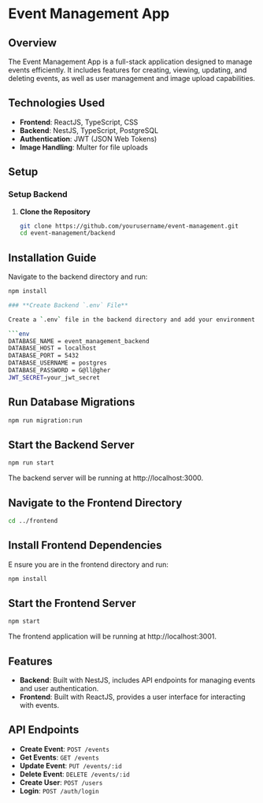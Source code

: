 # Event Management App

## Overview

The Event Management App is a full-stack application designed to manage events efficiently. It includes features for creating, viewing, updating, and deleting events, as well as user management and image upload capabilities.

## Technologies Used

- **Frontend**: ReactJS, TypeScript, CSS
- **Backend**: NestJS, TypeScript, PostgreSQL
- **Authentication**: JWT (JSON Web Tokens)
- **Image Handling**: Multer for file uploads

## Setup

### Setup Backend

1. **Clone the Repository**

   ```bash
   git clone https://github.com/yourusername/event-management.git
   cd event-management/backend


## Installation Guide
Navigate to the backend directory and run:

```bash
npm install

### **Create Backend `.env` File**

Create a `.env` file in the backend directory and add your environment variables. For example:

```env
DATABASE_NAME = event_management_backend
DATABASE_HOST = localhost
DATABASE_PORT = 5432
DATABASE_USERNAME = postgres
DATABASE_PASSWORD = G@ll@gher
JWT_SECRET=your_jwt_secret
```

## Run Database Migrations
  ```bash
npm run migration:run
```

## Start the Backend Server

```bash
npm run start
```

The backend server will be running at http://localhost:3000.

## Navigate to the Frontend Directory
```bash
cd ../frontend
```
## Install Frontend Dependencies
E
nsure you are in the frontend directory and run:

```bash
npm install
```

## Start the Frontend Server
```bash
npm start
```

The frontend application will be running at http://localhost:3001.



## Features

- **Backend**: Built with NestJS, includes API endpoints for managing events and user authentication.
- **Frontend**: Built with ReactJS, provides a user interface for interacting with events.

## API Endpoints

- **Create Event**: `POST /events`
- **Get Events**: `GET /events`
- **Update Event**: `PUT /events/:id`
- **Delete Event**: `DELETE /events/:id`
- **Create User**: `POST /users`
- **Login**: `POST /auth/login`
